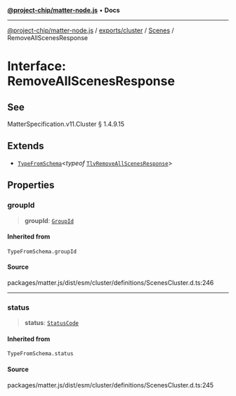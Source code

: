 [**@project-chip/matter-node.js**](../../../../../README.md) • **Docs**

***

[@project-chip/matter-node.js](../../../../../modules.md) / [exports/cluster](../../../README.md) / [Scenes](../README.md) / RemoveAllScenesResponse

# Interface: RemoveAllScenesResponse

## See

MatterSpecification.v11.Cluster § 1.4.9.15

## Extends

- [`TypeFromSchema`](../../../../tlv/README.md#typefromschemas)\<*typeof* [`TlvRemoveAllScenesResponse`](../README.md#tlvremoveallscenesresponse)\>

## Properties

### groupId

> **groupId**: [`GroupId`](../../../../datatype/README.md#groupid)

#### Inherited from

`TypeFromSchema.groupId`

#### Source

packages/matter.js/dist/esm/cluster/definitions/ScenesCluster.d.ts:246

***

### status

> **status**: [`StatusCode`](../../../../interaction/enumerations/StatusCode.md)

#### Inherited from

`TypeFromSchema.status`

#### Source

packages/matter.js/dist/esm/cluster/definitions/ScenesCluster.d.ts:245
